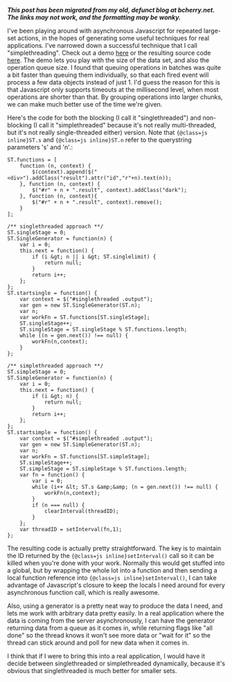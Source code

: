 ___This post has been migrated from my old, defunct blog at bcherry.net.  The links may not work, and the formatting may be wonky.___

I've been playing around with asynchronous Javascript for repeated large-set actions, in the hopes of generating some useful techniques for real applications.  I've narrowed down a successful technique that I call "simplethreading".  Check out a demo [here](http://bcherry.net/simplethreading_old) or the resulting source code [here](http://github.com/bcherry/simplethreading).  The demo lets you play with the size of the data set, and also the operation queue size.  I found that queuing operations in batches was quite a bit faster than queuing them individually, so that each fired event will process a few data objects instead of just 1.  I'd guess the reason for this is that Javascript only supports timeouts at the millisecond level, when most operations are shorter than that.  By grouping operations into larger chunks, we can make much better use of the time we're given.

Here's the code for both the blocking (I call it "singlethreaded") and non-blocking (I call it "simplethreaded" because it's not really multi-threaded, but it's not really single-threaded either) version.  Note that `{@class=js inline}ST.s` and `{@class=js inline}ST.n` refer to the querystring parameters 's' and 'n'.:

	
	ST.functions = [
		function (n, context) {
			$(context).append($("<div>").addClass("result").attr("id","r"+n).text(n));
		}, function (n, context) {
			$("#r" + n + ".result", context).addClass("dark");
		}, function (n, context){
			$("#r" + n + ".result", context).remove();
		}
	];
	
	/** singlethreaded approach **/
	ST.singleStage = 0;
	ST.SingleGenerator = function(n) {
		var i = 0;
		this.next = function() {
			if (i &gt; n || i &gt; ST.singlelimit) {
				return null;
			}
			return i++;
		};
	};
	ST.startsingle = function() {
		var context = $("#singlethreaded .output");
		var gen = new ST.SingleGenerator(ST.n);
		var n;
		var workFn = ST.functions[ST.singleStage];
		ST.singleStage++;
		ST.singleStage = ST.singleStage % ST.functions.length;
		while ((n = gen.next()) !== null) {
			workFn(n,context);
		}
	};

	/** simplethreaded approach **/
	ST.simpleStage = 0;
	ST.SimpleGenerator = function(n) {
		var i = 0;
		this.next = function() {
			if (i &gt; n) {
				return null;
			}
			return i++;
		};
	};
	ST.startsimple = function() {
		var context = $("#simplethreaded .output");
		var gen = new ST.SimpleGenerator(ST.n);
		var n;
		var workFn = ST.functions[ST.simpleStage];
		ST.simpleStage++;
		ST.simpleStage = ST.simpleStage % ST.functions.length;
		var fn = function() {
			var i = 0;
			while (i++ &lt; ST.s &amp;&amp; (n = gen.next()) !== null) {
				workFn(n,context);
			}
			if (n === null) {
				clearInterval(threadID);
			}
		};
		var threadID = setInterval(fn,1);
	};

The resulting code is actually pretty straightforward.  The key is to maintain the ID returned by the `{@class=js inline}setInterval()` call so it can be killed when you're done with your work.  Normally this would get stuffed into a global, but by wrapping the whole lot into a function and then sending a local function reference into `{@class=js inline}setInterval()`, I can take advantage of Javascript's closure to keep the locals I need around for every asynchronous function call, which is really awesome.

Also, using a generator is a pretty neat way to produce the data I need, and lets me work with arbitrary data pretty easily.  In a real application where the data is coming from the server asynchronously, I can have the generator returning data from a queue as it comes in, while returning flags like "all done" so the thread knows it won't see more data or "wait for it" so the thread can stick around and poll for new data when it comes in.

I think that if I were to bring this into a real application, I would have it decide between singlethreaded or simplethreaded dynamically, because it's obvious that singlethreaded is much better for smaller sets.